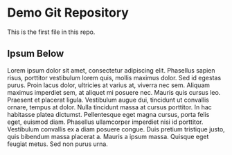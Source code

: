 # Demo Git Repository

This is the first file in this repo. 


## Ipsum Below

Lorem ipsum dolor sit amet, consectetur adipiscing elit. Phasellus sapien 
risus, porttitor vestibulum lorem quis, mollis maximus dolor. Sed id 
egestas purus. Proin lacus dolor, ultricies at varius at, viverra nec sem. 
Aliquam maximus imperdiet sem, at aliquet mi posuere nec. 
Mauris quis cursus leo. Praesent et placerat ligula. Vestibulum augue dui, 
tincidunt ut convallis ornare, tempus at dolor. Nulla tincidunt massa at
 cursus porttitor. In hac habitasse platea dictumst. Pellentesque eget 
magna cursus, porta felis eget, euismod diam. Phasellus ullamcorper
imperdiet nisi id porttitor. Vestibulum convallis ex a diam posuere congue.
 Duis pretium tristique justo, quis bibendum massa placerat a. Mauris a 
ipsum massa. Quisque eget feugiat metus. Sed non purus urna.